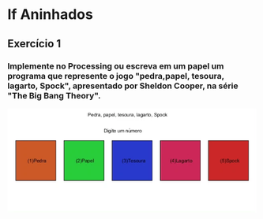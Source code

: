 # If Aninhados
## Exercício 1
### Implemente no Processing ou escreva em um papel um programa que represente o jogo "pedra,papel, tesoura, lagarto, Spock", apresentado por Sheldon Cooper, na série "The Big Bang Theory".
![ex. 1](https://github.com/Reinaldodasilva/SMD/blob/master/Programa%C3%A7%C3%A3o%20I/Aula%208%20-%20Estruturas%20de%20Sele%C3%A7%C3%A3o/If%20Aninhados/Exercicio_1/Exercicio_1.gif)
